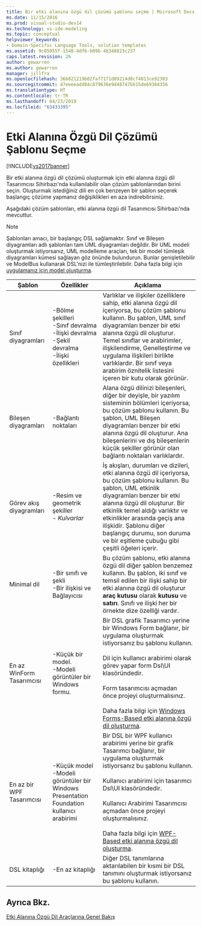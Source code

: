 ```yaml
---
title: Bir etki alanına özgü dil çözümü şablonu seçme | Microsoft Docs
ms.date: 11/15/2016
ms.prod: visual-studio-dev14
ms.technology: vs-ide-modeling
ms.topic: conceptual
helpviewer_keywords:
- Domain-Specific Language Tools, solution templates
ms.assetid: 9c05955f-1548-4df6-b09b-4b348823c237
caps.latest.revision: 26
author: gewarren
ms.author: gewarren
manager: jillfra
ms.openlocfilehash: 36b821219b02fa77171d89214d8cf4813ce92303
ms.sourcegitcommit: 47eeeeadd84c879636e9d48747b615de69384356
ms.translationtype: HT
ms.contentlocale: tr-TR
ms.lasthandoff: 04/23/2019
ms.locfileid: "63433395"
---
```

# <a name="choosing-a-domain-specific-language-solution-template"></a>Etki Alanına Özgü Dil Çözümü Şablonu Seçme
[!INCLUDE[vs2017banner](../includes/vs2017banner.md)]

Bir etki alanına özgü dil çözümü oluşturmak için etki alanına özgü dil Tasarımcısı Sihirbazı'nda kullanılabilir olan çözüm şablonlarından birini seçin. Oluşturmak istediğiniz dili en çok benzeyen bir şablon seçerek başlangıç çözüme yapmanız değişiklikleri en aza indirebilirsiniz.  
  
 Aşağıdaki çözüm şablonları, etki alanına özgü dil Tasarımcısı Sihirbazı'nda mevcuttur.  
  
> [!NOTE]
> Şablonları amacı, bir başlangıç DSL sağlamaktır. Sınıf ve Bileşen diyagramları adlı şablonları tam UML diyagramları değildir. Bir UML modeli oluşturmak istiyorsanız, UML modelleme araçları, tek bir model tümleşik diyagramları kümesi sağlayan göz önünde bulundurun. Bunlar genişletilebilir ve ModelBus kullanarak DSL'nizi ile tümleştirilebilir. Daha fazla bilgi için [uygulamanız için model oluşturma](../modeling/create-models-for-your-app.md).  
  
|Şablon|Özellikler|Açıklama|  
|--------------|--------------|-----------------|  
|Sınıf diyagramları|-Bölme şekilleri<br />-Sınıf devralma<br />-İlişki devralma<br />-Şekil devralma<br />-İlişki özellikleri|Varlıklar ve ilişkiler özelliklere sahip, etki alanına özgü dil içeriyorsa, bu çözüm şablonu kullanın. Bu şablon, UML sınıf diyagramları benzer bir etki alanına özgü dil oluşturur. Temel sınıflar ve arabirimler, ilişkilendirme, Genelleştirme ve uygulama ilişkileri birlikte varlıklardır. Bir sınıf veya arabirim öznitelik listesini içeren bir kutu olarak görünür.|  
|Bileşen diyagramları|-Bağlantı noktaları|Alana özgü dilinizi bileşenleri, diğer bir deyişle, bir yazılım sisteminin bölümleri içeriyorsa, bu çözüm şablonu kullanın. Bu şablon, UML Bileşen diyagramları benzer bir etki alanına özgü dil oluşturur. Ana bileşenlerini ve dış bileşenlerin küçük şekiller görünür olan bağlantı noktaları varlıklardır.|  
|Görev akış diyagramları|-Resim ve geometrik şekiller<br />-   *Kulvarlar*|İş akışları, durumları ve dizileri, etki alanına özgü dil içeriyorsa, bu çözüm şablonu kullanın. Bu şablon, UML etkinlik diyagramları benzer bir etki alanına özgü dil oluşturur. Bir etkinlik temel aldığı varlıktır ve etkinlikler arasında geçiş ana ilişkidir. Şablonu diğer başlangıç durumu, son duruma ve bir eşitleme çubuğu gibi çeşitli öğeleri içerir.|  
|Minimal dil|-Bir sınıfı ve şekli<br />-Bir ilişkisi ve Bağlayıcısı|Bu çözüm şablonu, etki alanına özgü dil diğer şablon benzemez kullanın. Bu şablon, iki sınıf ve temsil edilen bir ilişki sahip bir etki alanına özgü dil oluşturur **araç kutusu** olarak **kutusu** ve **satırı**. Sınıfı ve ilişki her bir örnekte dize özelliği vardır.|  
|En az WinForm Tasarımcısı|-Küçük bir model.<br />-Modeli görüntüler bir Windows formu.|Bir DSL grafik Tasarımcı yerine bir Windows Form bağlanır, bir uygulama oluşturmak istiyorsanız bu şablonu kullanın.<br /><br /> Dil için kullanıcı arabirimi olarak görev yapar form Dsl\UI klasöründedir.<br /><br /> Form tasarımcısı açmadan önce projeyi oluşturmalısınız.<br /><br /> Daha fazla bilgi için [Windows Forms-Based etki alanına özgü dil oluşturma](../modeling/creating-a-windows-forms-based-domain-specific-language.md).|  
|En az bir WPF Tasarımcısı|-Küçük model<br />-Modeli görüntüler bir Windows Presentation Foundation kullanıcı arabirimi|Bir DSL bir WPF kullanıcı arabirimi yerine bir grafik Tasarımcı bağlanır, bir uygulama oluşturmak istiyorsanız bu şablonu kullanın.<br /><br /> Kullanıcı arabirimi için tasarımcı Dsl\UI klasöründedir.<br /><br /> Kullanıcı Arabirimi Tasarımcısı açmadan önce projeyi oluşturmalısınız.<br /><br /> Daha fazla bilgi için [WPF-Based etki alanına özgü dil oluşturma](../modeling/creating-a-wpf-based-domain-specific-language.md).|  
|DSL kitaplığı|-En az kitaplığı|Diğer DSL tanımlarına aktarılabilen bir kısmi bir DSL tanımını oluşturmak istiyorsanız bu şablonu kullanın.|  
  
## <a name="see-also"></a>Ayrıca Bkz.  
 [Etki Alanına Özgü Dil Araçlarına Genel Bakış](../modeling/overview-of-domain-specific-language-tools.md)
